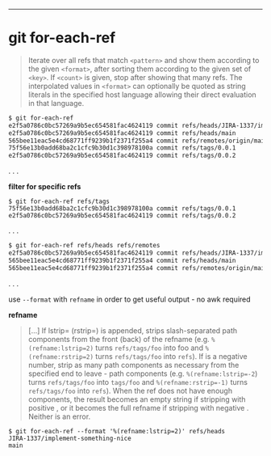 ---

# git for-each-ref

> Iterate over all refs that match `<pattern>` and show them according to the given `<format>`, after sorting them according to the given set of `<key>`. If `<count>` is given, stop after showing that many refs. The interpolated values in `<format>` can optionally be quoted as string literals in the specified host language allowing their direct evaluation in that language.

```bash
$ git for-each-ref
e2f5a0786c0bc57269a9b5ec654581fac4624119 commit refs/heads/JIRA-1337/implement-something-nice
e2f5a0786c0bc57269a9b5ec654581fac4624119 commit refs/heads/main
565bee11eac5e4cd68771ff9239b1f2371f255a4 commit refs/remotes/origin/main
75f56e13b0add68ba2c1cfc9b30d1c398978100a commit refs/tags/0.0.1
e2f5a0786c0bc57269a9b5ec654581fac4624119 commit refs/tags/0.0.2

```

. . .

**filter for specific refs**
```
$ git for-each-ref refs/tags
75f56e13b0add68ba2c1cfc9b30d1c398978100a commit refs/tags/0.0.1
e2f5a0786c0bc57269a9b5ec654581fac4624119 commit refs/tags/0.0.2
```

. . .

```bash
$ git for-each-ref refs/heads refs/remotes
e2f5a0786c0bc57269a9b5ec654581fac4624119 commit refs/heads/JIRA-1337/implement-something-nice
565bee11eac5e4cd68771ff9239b1f2371f255a4 commit refs/heads/main
565bee11eac5e4cd68771ff9239b1f2371f255a4 commit refs/remotes/origin/main
```

. . .


use `--format` with `refname` in order to get useful output - no awk required

**refname**
> [...] If lstrip=<N> (rstrip=<N>) is appended, strips <N> slash-separated path components from the front (back) of the refname (e.g. `%(refname:lstrip=2)` turns `refs/tags/foo` into foo and `%(refname:rstrip=2)` turns `refs/tags/foo` into `refs`). If <N> is a negative number, strip as many path components as necessary from the specified end to leave -<N> path components (e.g. `%(refname:lstrip=-2`) turns `refs/tags/foo` into `tags/foo` and `%(refname:rstrip=-1)` turns `refs/tags/foo` into `refs`). When the ref does not have enough components, the result becomes an empty string if stripping with positive <N>, or it becomes the full refname if stripping with negative <N>. Neither is an error.

```
$ git for-each-ref --format '%(refname:lstrip=2)' refs/heads
JIRA-1337/implement-something-nice
main
```
